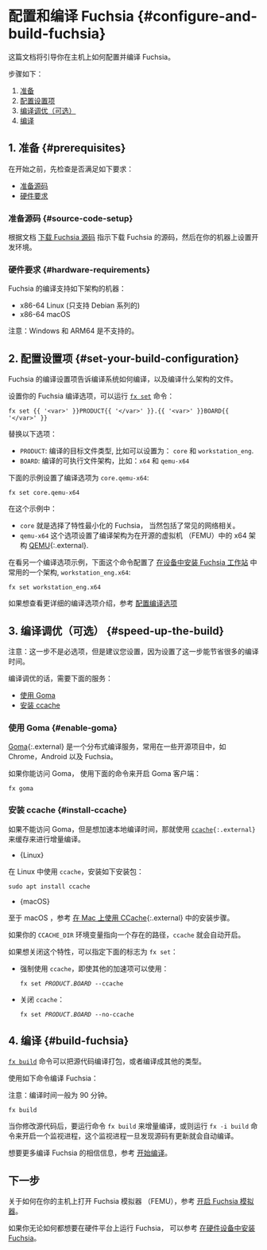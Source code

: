 
<!--
# Configure and build Fuchsia {#configure-and-build-fuchsia}
This guide provide instructions on how to configure and build Fuchsia
on a host machine.
-->
# 配置和编译 Fuchsia {#configure-and-build-fuchsia}

这篇文档将引导你在主机上如何配置并编译 Fuchsia。
<!--
The steps are:
-->
步骤如下：
<!--
1. [Prerequisites](#prerequisites).
1. [Set your build configuration](#set-your-build-configuration).
1. [Speed up the build (Optional)](#speed-up-the-build).
1. [Build Fuchsia](#build-fuchsia).
-->
1. [准备](#prerequisites)
1. [配置设置项](#set-your-build-configuration)
1. [编译调优（可选）](#speed-up-the-build)
1. [编译](#build-fuchsia)
<!--
## 1. Prerequisites {#prerequisites}
-->
## 1. 准备 {#prerequisites}
<!--
Before you start, check out the following requirements:
-->
在开始之前，先检查是否满足如下要求：
<!--
* [Source code setup](#source-code-setup)
* [Hardware requirements](#hardware-requirements)
-->
* [准备源码](#source-code-setup)
* [硬件要求](#hardware-requirements)
<!--
### Source code setup {#source-code-setup}
-->
### 准备源码 {#source-code-setup}
<!--
Complete the
[Download the Fuchsia source code](/get-started/get_fuchsia_source.md)
guide to download the Fuchsia source code and set up the Fuchsia development
environment on your machine.
-->
根据文档 [下载 Fuchsia 源码](/get-started/get_fuchsia_source.md) 指示下载 Fuchsia 的源码，然后在你的机器上设置开发环境。
<!--
### Hardware requirements {#hardware-requirements}
-->
### 硬件要求 {#hardware-requirements}
<!--
You can build Fuchsia only on a machine with one of the following
host architectures:
-->
Fuchsia 的编译支持如下架构的机器：
<!--
- x86-64 Linux (Debian-based distributions only)
- x86-64 macOS
-->
- x86-64 Linux (只支持 Debian 系列的)
- x86-64 macOS
<!--
Note: Windows and ARM64 are not supported.
-->
注意：Windows 和 ARM64 是不支持的。
<!--
## 2. Set your build configuration {#set-your-build-configuration}
-->
## 2. 配置设置项 {#set-your-build-configuration}
<!--
Fuchsia's build configuration informs the build system which product to
build and which architecture to build for.
-->
Fuchsia 的编译设置项告诉编译系统如何编译，以及编译什么架构的文件。
<!--
To set your Fuchsia build configuration, run the following
[`fx set`][fx-set-reference] command:
-->
设置你的 Fuchsia 编译选项，可以运行 [`fx set`][fx-set-reference] 命令：
```posix-terminal
fx set {{ '<var>' }}PRODUCT{{ '</var>' }}.{{ '<var>' }}BOARD{{ '</var>' }}
```
<!--
Replace the following:
-->
替换以下选项：
<!--
* `PRODUCT`: The Fuchsia product that you want to build; for example, `core` and
  `workstation_eng`.
* `BOARD`: The architecture of the product; for example, `x64` and `qemu-x64`
-->
* `PRODUCT`: 编译的目标文件类型, 比如可以设置为： `core` 和 `workstation_eng`.
* `BOARD`: 编译的可执行文件架构，比如：`x64` 和 `qemu-x64`
<!--
The example command below sets a build configuration to `core.qemu-x64`:
-->
下面的示例设置了编译选项为 `core.qemu-x64`:

```posix-terminal
fx set core.qemu-x64
```
<!--
In this example:
-->
在这个示例中：
<!--
  * `core` is a product with the minimum feature set of Fuchsia, including
     common network capabilities.
  * `qemu-x64` is a board that refers to the x64 architecture of the Fuchsia
    emulator (FEMU), which is based on the open source emulator
    [QEMU][qemu]{:.external}.
-->
  * `core` 就是选择了特性最小化的 Fuchsia， 当然包括了常见的网络相关。
  * `qemu-x64` 这个选项设置了编译架构为在开源的虚拟机 （FEMU）中的 x64 架构 [QEMU][qemu]{:.external}.
<!--
On the other hand, the example below sets the build configuration to
`workstation_eng.x64`, which is commonly used to
[install Fuchsia's Workstation product on a device][build-workstation]:
-->
在看另一个编译选项示例，下面这个命令配置了 [在设备中安装 Fuchsia 工作站][build-workstation] 中常用的一个架构, `workstation_eng.x64`:

```posix-terminal
fx set workstation_eng.x64
```
<!--
For more information on the build configuration,
see [Configure a build](/development/build/fx.md#configure-a-build).
-->
如果想查看更详细的编译选项介绍，参考 [配置编译选项](/development/build/fx.md#configure-a-build)
<!--
## 3. Speed up the build (Optional) {#speed-up-the-build}
-->
## 3. 编译调优（可选） {#speed-up-the-build}
<!--
Note: This step is not required to build Fuchsia, but it's recommended
since it can save you a lot of time when you build Fuchsia.
-->
注意：这一步不是必选项，但是建议您设置，因为设置了这一步能节省很多的编译时间。
<!--
To speed up the Fuchsia build, you can use one of the following services:
-->
编译调优的话，需要下面的服务：
<!--
*   [Enable Goma](#enable-goma)
*   [Install ccache](#install-ccache)
-->
*   [使用 Goma](#enable-goma)
*   [安装 ccache](#install-ccache)
<!--
### Enable Goma {#enable-goma}
-->
### 使用 Goma {#enable-goma}
<!--
[Goma](https://chromium.googlesource.com/infra/goma/server/){:.external} is a
distributed compiler service for open source projects such as Chrome, Android
and Fuchsia.
-->
[Goma](https://chromium.googlesource.com/infra/goma/server/){:.external} 是一个分布式编译服务，常用在一些开源项目中，如 Chrome，Android 以及 Fuchsia。
<!--
If you have access to Goma, enable a Goma client on your machine:
-->
如果你能访问 Goma， 使用下面的命令来开启 Goma 客户端：

```posix-terminal
fx goma
```
<!--
### Install ccache {#install-ccache}
-->
### 安装 ccache {#install-ccache}
<!--
If you do not have access to Goma, but want to accelerate the Fuchsia build
locally, use <code>[ccache](https://ccache.dev/){:.external}</code> to cache
artifacts from previous builds.
-->
如果不能访问 Goma，但是想加速本地编译时间，那就使用 <code>[ccache](https://ccache.dev/){:.external}</code> 来缓存来进行增量编译。

* {Linux}
<!--
  To use `ccache` on Linux, install the following package:
-->
  在 Linux 中使用 `ccache`，安装如下安装包：
  ```posix-terminal
  sudo apt install ccache
  ```
* {macOS}
<!--
  For macOS, see
  [Using CCache on Mac](https://chromium.googlesource.com/chromium/src.git/+/HEAD/docs/ccache_mac.md){:.external}
  for installation instructions.
-->
  至于 macOS ，参考 [在 Mac 上使用 CCache](https://chromium.googlesource.com/chromium/src.git/+/HEAD/docs/ccache_mac.md){:.external} 中的安装步骤。
<!--
`ccache` is enabled automatically if your `CCACHE_DIR` environment variable
refers to an existing directory.
-->
如果你的 `CCACHE_DIR` 环境变量指向一个存在的路径，`ccache` 就会自动开启。
<!--
To override this default behavior, specify the following flags to `fx set`:
-->
如果想关闭这个特性，可以指定下面的标志为 `fx set`：
<!--
*   Force the use of `ccache` even when other accelerators are available:
-->
*   强制使用 `ccache`，即使其他的加速项可以使用：

    <pre class="prettyprint">
    <code class="devsite-terminal">fx set <var>PRODUCT</var>.<var>BOARD</var> --ccache</code>
    </pre>
<!--
*   Disable the use of `ccache`:
-->
*   关闭 `ccache`：
    <pre class="prettyprint">
    <code class="devsite-terminal">fx set <var>PRODUCT</var>.<var>BOARD</var> --no-ccache</code>
    </pre>
<!--
## 4. Build Fuchsia {#build-fuchsia}
-->
## 4. 编译 {#build-fuchsia}
<!--
The [`fx build`][fx-build-reference] command executes the build to transform
source code into packages and other build artifacts.
-->
[`fx build`][fx-build-reference] 命令可以把源代码编译打包，或者编译成其他的类型。
<!--
To build Fuchsia, run the following command:
-->
使用如下命令编译 Fuchsia：
<!--
Note: Building Fuchsia can take up to 90 minutes.
-->
注意：编译时间一般为 90 分钟。

```posix-terminal
fx build
```
<!--
When you modify source code, run the `fx build` command again to perform an
incremental build, or run the `fx -i build` command to start a watcher, which
automatically builds whenever you update the source code.
-->
当你修改源代码后，要运行命令 `fx build` 来增量编译，或则运行 `fx -i build` 命令来开启一个监视进程，这个监视进程一旦发现源码有更新就会自动编译。
<!--
For more information on building Fuchsia,
see [Execute a build](/development/build/fx.md#execute-a-build).
-->
想要更多编译 Fuchsia 的相信信息，参考 [开始编译](/development/build/fx.md#execute-a-build)。
<!--
## Next steps
-->
## 下一步
<!--
To launch the Fuchsia emulator (FEMU) on your machine, see
[Start the Fuchsia emulator](/get-started/set_up_femu.md).
-->
关于如何在你的主机上打开 Fuchsia 模拟器 （FEMU），参考 [开启 Fuchsia 模拟器](/get-started/set_up_femu.md)。
<!--
However, if you want to run Fuchsia on a hardware device, see
[Install Fuchsia on a device](/development/hardware/README.md) instead.
-->
如果你无论如何都想要在硬件平台上运行 Fuchsia， 可以参考 [在硬件设备中安装 Fuchsia](/development/hardware/README.md)。


<!-- Reference links -->

[build-workstation]: /development/build/build_workstation.md
[fx-set-reference]: https://fuchsia.dev/reference/tools/fx/cmd/set
[fx-build-reference]: https://fuchsia.dev/reference/tools/fx/cmd/build
[qemu]: https://www.qemu.org/
